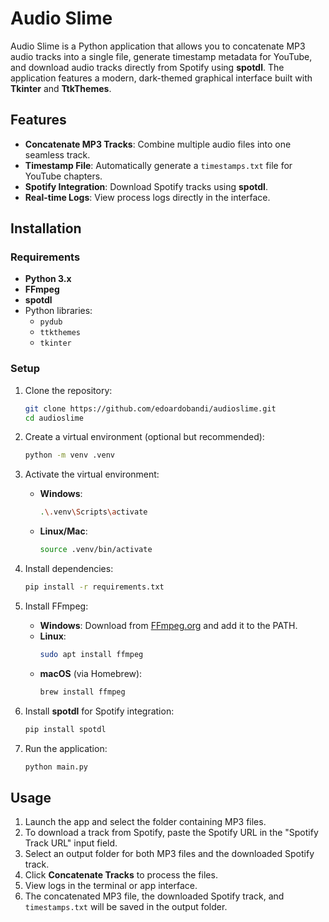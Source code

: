 # Audio Slime

Audio Slime is a Python application that allows you to concatenate MP3 audio tracks into a single file, generate timestamp metadata for YouTube, and download audio tracks directly from Spotify using **spotdl**. The application features a modern, dark-themed graphical interface built with **Tkinter** and **TtkThemes**.

## Features

- **Concatenate MP3 Tracks**: Combine multiple audio files into one seamless track.
- **Timestamp File**: Automatically generate a `timestamps.txt` file for YouTube chapters.
- **Spotify Integration**: Download Spotify tracks using **spotdl**.
- **Real-time Logs**: View process logs directly in the interface.

## Installation

### Requirements
- **Python 3.x**
- **FFmpeg**
- **spotdl**
- Python libraries:
  - `pydub`
  - `ttkthemes`
  - `tkinter`

### Setup

1. Clone the repository:
   ```bash
   git clone https://github.com/edoardobandi/audioslime.git
   cd audioslime
   ```

2. Create a virtual environment (optional but recommended):
   ```bash
   python -m venv .venv
   ```

3. Activate the virtual environment:
   - **Windows**:
     ```bash
     .\.venv\Scripts\activate
     ```
   - **Linux/Mac**:
     ```bash
     source .venv/bin/activate
     ```

4. Install dependencies:
   ```bash
   pip install -r requirements.txt
   ```

5. Install FFmpeg:
   - **Windows**: Download from [FFmpeg.org](https://ffmpeg.org) and add it to the PATH.
   - **Linux**: 
     ```bash
     sudo apt install ffmpeg
     ```
   - **macOS** (via Homebrew):
     ```bash
     brew install ffmpeg
     ```

6. Install **spotdl** for Spotify integration:
   ```bash
   pip install spotdl
   ```

7. Run the application:
   ```bash
   python main.py
   ```

## Usage

1. Launch the app and select the folder containing MP3 files.
2. To download a track from Spotify, paste the Spotify URL in the "Spotify Track URL" input field.
3. Select an output folder for both MP3 files and the downloaded Spotify track.
4. Click **Concatenate Tracks** to process the files.
5. View logs in the terminal or app interface.
6. The concatenated MP3 file, the downloaded Spotify track, and `timestamps.txt` will be saved in the output folder.
```
